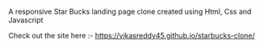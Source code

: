 A responsive Star Bucks landing page clone created using Html, Css and Javascript

Check out the site here :- https://vikasreddy45.github.io/starbucks-clone/
